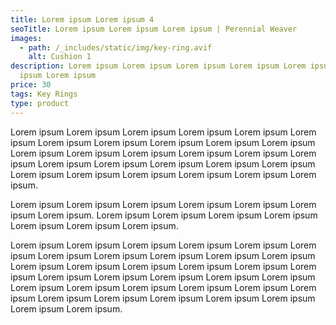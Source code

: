 ```yaml
---
title: Lorem ipsum Lorem ipsum 4
seoTitle: Lorem ipsum Lorem ipsum Lorem ipsum | Perennial Weaver
images:
  - path: /_includes/static/img/key-ring.avif
    alt: Cushion 1
description: Lorem ipsum Lorem ipsum Lorem ipsum Lorem ipsum Lorem ipsum Lorem
  ipsum Lorem ipsum
price: 30
tags: Key Rings
type: product
---
```

Lorem ipsum Lorem ipsum Lorem ipsum Lorem ipsum Lorem ipsum Lorem ipsum Lorem ipsum Lorem ipsum Lorem ipsum Lorem ipsum Lorem ipsum Lorem ipsum Lorem ipsum Lorem ipsum Lorem ipsum Lorem ipsum Lorem ipsum Lorem ipsum Lorem ipsum Lorem ipsum Lorem ipsum Lorem ipsum Lorem ipsum Lorem ipsum Lorem ipsum Lorem ipsum Lorem ipsum Lorem ipsum.

Lorem ipsum Lorem ipsum Lorem ipsum Lorem ipsum Lorem ipsum Lorem ipsum Lorem ipsum. Lorem ipsum Lorem ipsum Lorem ipsum Lorem ipsum Lorem ipsum Lorem ipsum Lorem ipsum.

Lorem ipsum Lorem ipsum Lorem ipsum Lorem ipsum Lorem ipsum Lorem ipsum Lorem ipsum Lorem ipsum Lorem ipsum Lorem ipsum Lorem ipsum Lorem ipsum Lorem ipsum Lorem ipsum Lorem ipsum Lorem ipsum Lorem ipsum Lorem ipsum Lorem ipsum Lorem ipsum Lorem ipsum Lorem ipsum Lorem ipsum Lorem ipsum Lorem ipsum Lorem ipsum Lorem ipsum Lorem ipsum Lorem ipsum Lorem ipsum Lorem ipsum Lorem ipsum Lorem ipsum Lorem ipsum Lorem ipsum.
